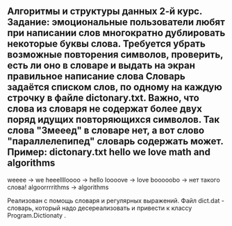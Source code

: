 
Алгоритмы и структуры данных 2-й курс.
Задание:
эмоциональные пользователи любят при написании слов многократно дублировать некоторые буквы слова. Требуется убрать возможные повторения символов, проверить, есть ли оно в словаре и выдать на экран правильное написание слова
Словарь задаётся списком слов, по одному на каждую строчку в файле dictonary.txt. Важно, что слова из словаря не содержат более двух поряд идущих повторяющихся символов. Так слова "Змееед" в словаре нет, а вот слово "параллелепипед" словарь содержать может. 
Пример: 
dictonary.txt
  hello
  we
  love
  math
  and
  algorithms
------------------------  
weeee -> we
heeelllloooo -> hello
loooove -> love
booooobo ->  нет такого слова!
algoorrrrithms -> algorithms

Реализован с помощь словаря и регулярных выражений.
Файл dict.dat - словарь, который надо десереализовать и привести к классу Program.Dictionaty .


 

